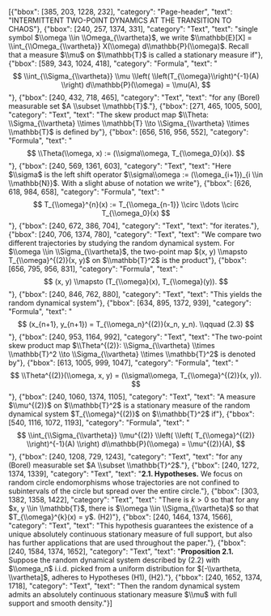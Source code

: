 [{"bbox": [385, 203, 1228, 232], "category": "Page-header", "text": "INTERMITTENT TWO-POINT DYNAMICS AT THE TRANSITION TO CHAOS"}, {"bbox": [240, 257, 1374, 331], "category": "Text", "text": "single symbol $\\omega \\in \\Omega_{\\vartheta}$, we write $\\mathbb{E}[X] = \\int_{\\Omega_{\\vartheta}} X(\\omega) d\\mathbb{P}(\\omega)$. Recall that a measure $\\mu$ on $\\mathbb{T}$ is called a stationary measure if"}, {"bbox": [589, 343, 1024, 418], "category": "Formula", "text": "$$ \\int_{\\Sigma_{\\vartheta}} \\mu \\left( \\left(T_{\\omega}\\right)^{-1}(A) \\right) d\\mathbb{P}(\\omega) = \\mu(A), $$"}, {"bbox": [240, 432, 718, 465], "category": "Text", "text": "for any (Borel) measurable set $A \\subset \\mathbb{T}$."}, {"bbox": [271, 465, 1005, 500], "category": "Text", "text": "The skew product map $\\Theta: \\Sigma_{\\vartheta} \\times \\mathbb{T} \\to \\Sigma_{\\vartheta} \\times \\mathbb{T}$ is defined by"}, {"bbox": [656, 516, 956, 552], "category": "Formula", "text": "$$ \\Theta(\\omega, x) := (\\sigma\\omega, T_{\\omega_0}(x)). $$"}, {"bbox": [240, 569, 1361, 603], "category": "Text", "text": "Here $\\sigma$ is the left shift operator $\\sigma\\omega := (\\omega_{i+1})_{i \\in \\mathbb{N}}$. With a slight abuse of notation we write"}, {"bbox": [626, 618, 984, 658], "category": "Formula", "text": "$$ T_{\\omega}^{n}(x) := T_{\\omega_{n-1}} \\circ \\dots \\circ T_{\\omega_0}(x) $$"}, {"bbox": [240, 672, 386, 704], "category": "Text", "text": "for iterates."}, {"bbox": [240, 706, 1374, 780], "category": "Text", "text": "We compare two different trajectories by studying the random dynamical system. For $\\omega \\in \\Sigma_{\\vartheta}$, the two-point map $(x, y) \\mapsto T_{\\omega}^{(2)}(x, y)$ on $\\mathbb{T}^2$ is the product"}, {"bbox": [656, 795, 956, 831], "category": "Formula", "text": "$$ (x, y) \\mapsto (T_{\\omega}(x), T_{\\omega}(y)). $$"}, {"bbox": [240, 846, 762, 880], "category": "Text", "text": "This yields the random dynamical system"}, {"bbox": [634, 895, 1372, 939], "category": "Formula", "text": "$$ (x_{n+1}, y_{n+1}) = T_{\\omega_n}^{(2)}(x_n, y_n). \\qquad (2.3) $$"}, {"bbox": [240, 953, 1164, 992], "category": "Text", "text": "The two-point skew product map $\\Theta^{(2)}: \\Sigma_{\\vartheta} \\times \\mathbb{T}^2 \\to \\Sigma_{\\vartheta} \\times \\mathbb{T}^2$ is denoted by"}, {"bbox": [613, 1005, 999, 1047], "category": "Formula", "text": "$$ \\Theta^{(2)}(\\omega, x, y) = (\\sigma\\omega, T_{\\omega}^{(2)}(x, y)). $$"}, {"bbox": [240, 1060, 1374, 1105], "category": "Text", "text": "A measure $\\mu^{(2)}$ on $\\mathbb{T}^2$ is a stationary measure of the random dynamical system $T_{\\omega}^{(2)}$ on $\\mathbb{T}^2$ if"}, {"bbox": [540, 1116, 1072, 1193], "category": "Formula", "text": "$$ \\int_{\\Sigma_{\\vartheta}} \\mu^{(2)} \\left( \\left( T_{\\omega}^{(2)} \\right)^{-1}(A) \\right) d\\mathbb{P}(\\omega) = \\mu^{(2)}(A), $$"}, {"bbox": [240, 1208, 729, 1243], "category": "Text", "text": "for any (Borel) measurable set $A \\subset \\mathbb{T}^2$."}, {"bbox": [240, 1272, 1374, 1339], "category": "Text", "text": "**2.1. Hypotheses.** We focus on random circle endomorphisms whose trajectories are not confined to subintervals of the circle but spread over the entire circle."}, {"bbox": [303, 1382, 1358, 1422], "category": "Text", "text": "There is $k > 0$ so that for any $x, y \\in \\mathbb{T}$, there is $\\omega \\in \\Sigma_{\\vartheta}$ so that $T_{\\omega}^{k}(x) = y$. (H2)"}, {"bbox": [240, 1464, 1374, 1566], "category": "Text", "text": "This hypothesis guarantees the existence of a unique absolutely continuous stationary measure of full support, but also has further applications that are used throughout the paper."}, {"bbox": [240, 1584, 1374, 1652], "category": "Text", "text": "**Proposition 2.1.** Suppose the random dynamical system described by (2.2) with $\\omega_n$ i.i.d. picked from a uniform distribution for $[-\\vartheta, \\vartheta]$, adheres to Hypotheses (H1), (H2)."}, {"bbox": [240, 1652, 1374, 1718], "category": "Text", "text": "Then the random dynamical system admits an absolutely continuous stationary measure $\\mu$ with full support and smooth density."}]